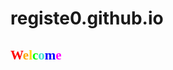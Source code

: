# registe0.github.io
<span style="font-family: 'Kristen ITC'"> <span style="color:red">W</span><span style="color:orange">e</span><span style="color:gold">l</span><span style="color:lime">c</span><span style="color:turquoise">o</span><span style="color:blue">m</span><span style="color:fuchsia">e</span> 
--
